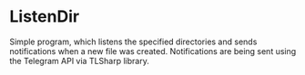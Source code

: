 # ListenDir
Simple program, which listens the specified directories and sends notifications when a new file was created.
Notifications are being sent using the Telegram API via TLSharp library.
